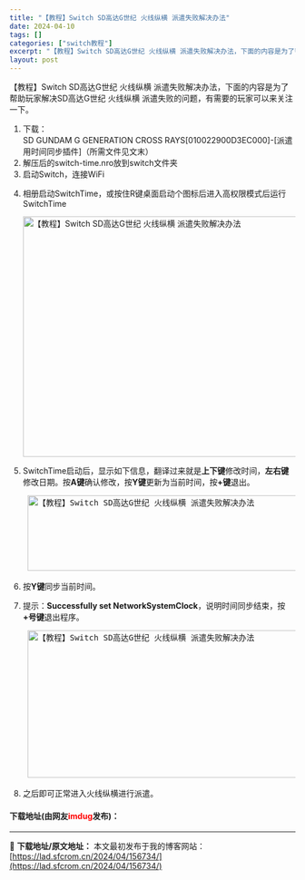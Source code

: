 ```yaml
---
title: "【教程】Switch SD高达G世纪 火线纵横 派遣失败解决办法"
date: 2024-04-10
tags: []
categories: ["switch教程"]
excerpt: "【教程】Switch SD高达G世纪 火线纵横 派遣失败解决办法，下面的内容是为了帮助玩家解决SD高达G世纪 火线纵横 派遣失败的问题，有需要的玩家可以来关注一下。 下载：SD GUNDAM G GENERATION CROSS RAYS[010022900D3EC000]-[派遣用时间同步插件]（&hellip;"
layout: post
---
```


 <p>【教程】Switch SD高达G世纪 火线纵横 派遣失败解决办法，下面的内容是为了帮助玩家解决SD高达G世纪 火线纵横 派遣失败的问题，有需要的玩家可以来关注一下。</p> <ol> <li>下载：<br />SD GUNDAM G GENERATION CROSS RAYS[010022900D3EC000]-[派遣用时间同步插件]（所需文件见文末）</li> <li>解压后的switch-time.nro放到switch文件夹</li> <li>启动Switch，连接WiFi</li> <li> <p>相册启动SwitchTime，或按住R键桌面启动个图标后进入高权限模式后运行SwitchTime</p> <p><img src="https://lad.sfcrom.cn/wp-content/uploads/2024/04/20240410_66163353e71ff.webp" style="width: 756px; height: 424px;" alt="【教程】Switch SD高达G世纪 火线纵横 派遣失败解决办法" /></p></li> <li> <p>SwitchTime启动后，显示如下信息，翻译过来就是<strong>上下键</strong>修改时间，<strong>左右键</strong>修改日期。按<strong>A键</strong>确认修改，按<strong>Y键</strong>更新为当前时间，按<strong>+键</strong>退出。</p> <pre> <img src="https://lad.sfcrom.cn/wp-content/uploads/2024/04/20240410_6616335439584.webp" style="width: 759px; height: 133px;" alt="【教程】Switch SD高达G世纪 火线纵横 派遣失败解决办法" /> </pre></li> <li>按<strong>Y键</strong>同步当前时间。</li> <li> <p>提示：<strong>Successfully set NetworkSystemClock</strong>，说明时间同步结束，按<strong>+号键</strong>退出程序。</p> <pre> <img src="https://lad.sfcrom.cn/wp-content/uploads/2024/04/20240410_661633548a51b.webp" style="width: 758px; height: 260px;" alt="【教程】Switch SD高达G世纪 火线纵横 派遣失败解决办法" /> </pre></li> <li> <p>之后即可正常进入火线纵横进行派遣。</p></li> </ol> <p><h4>下载地址(由网友<font color="red">imdug</font>发布)：</h4></p> 

---
📖 **下载地址/原文地址：** 本文最初发布于我的博客网站：[https://lad.sfcrom.cn/2024/04/156734/](https://lad.sfcrom.cn/2024/04/156734/)
